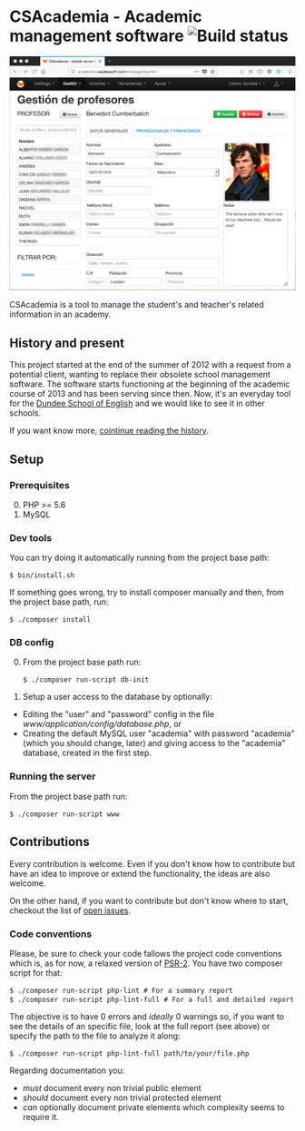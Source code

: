 # CSAcademia - Academic management software ![Build status](https://travis-ci.org/CasabeSoft/csacademia.svg?branch=master)

![CSAcademia for academic management](docs/img/teacher-management.png)

CSAcademia is a tool to manage the student's and teacher's related information in an academy.

## History and present

This project started at the end of the summer of 2012 with a request from a potential client, wanting to replace their obsolete school management software.
The software starts functioning at the beginning of the academic course of 2013 and has been serving since then.
Now, it's an everyday tool for the [Dundee School of English](http://www.dundeeschool.com/) and we would like to see it in other schools.

If you want know more, [cointinue reading the history](docs/history.md).

## Setup

### Prerequisites

0. PHP >= 5.6
0. MySQL

### Dev tools

You can try doing it automatically running from the project base path:
```
$ bin/install.sh
```
If something goes wrong, try to install composer manually and then, from the project base path, run:
```
$ ./composer install
```

### DB config

0. From the project base path run:
    ```
    $ ./composer run-script db-init
    ```
0. Setup a user access to the database by optionally:
  - Editing the "user" and "password" config in the file _www/application/config/database.php_, or
  - Creating the default MySQL user "academia" with password "academia" (which you should change, later) and giving access to the "academia" database, created in the first step.

### Running the server

From the project base path run:
```
$ ./composer run-script www
```

## Contributions

Every contribution is welcome. Even if you don't know how to contribute but have an idea to improve or extend the functionality, the ideas are also welcome.

On the other hand, if you want to contribute but don't know where to start, checkout the list of [open issues](https://github.com/CasabeSoft/csacademia/issues).

### Code conventions

Please, be sure to check your code fallows the project code conventions which is, as for now, a relaxed version of [PSR-2](http://www.php-fig.org/psr/psr-2/). You have two composer script for that:
```
$ ./composer run-script php-lint # For a summary report
$ ./composer run-script php-lint-full # For a full and detailed report
```
The objective is to have 0 errors and _ideally_ 0 warnings so, if you want to see the details of an specific file, look at the full report (see above) or specify the path to the file to analyze it along:
```
$ ./composer run-script php-lint-full path/to/your/file.php
```
Regarding documentation you:
  * *must* document every non trivial public element
  * *should* document every non trivial protected element
  * *can* optionally document private elements which complexity seems to require it.
